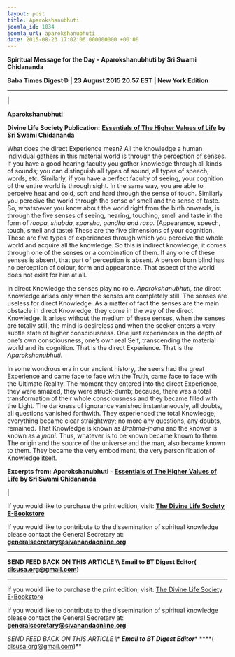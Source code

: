 ```yaml
---
layout: post
title: Aparokshanubhuti
joomla_id: 1034
joomla_url: aparokshanubhuti
date: 2015-08-23 17:02:06.000000000 +00:00
---
```

  

















































**Spiritual Message for the Day - Aparokshanubhuti by Sri Swami Chidananda**

 **Baba Times Digest© | 23 August 2015 20.57 EST | New York Edition**

* * *

| 

**Aparokshanubhuti**

**Divine Life Society Publication:** [**Essentials of The Higher Values of Life**](http://www.dlshq.org/download/highervalues.pdf) **by Sri Swami Chidananda**

What does the direct Experience mean? All the knowledge a human individual gathers in this material world is through the perception of senses. If you have a good hearing faculty you gather knowledge through all kinds of sounds; you can distinguish all types of sound, all types of speech, words, etc. Similarly, if you have a perfect faculty of seeing, your cognition of the entire world is through sight. In the same way, you are able to perceive heat and cold, soft and hard through the sense of touch. Similarly you perceive the world through the sense of smell and the sense of taste. So, whatsoever you know about the world right from the birth onwards, is through the five senses of seeing, hearing, touching, smell and taste in the form of _roopa, shabda, sparsha, gandha and rasa._ (Appearance, speech, touch, smell and taste) These are the five dimensions of your cognition. These are five types of experiences through which you perceive the whole world and acquire all the knowledge. So this is indirect knowledge, it comes through one of the senses or a combination of them. If any one of these senses is absent, that part of perception is absent. A person born blind has no perception of colour, form and appearance. That aspect of the world does not exist for him at all.

In direct Knowledge the senses play no role. _Aparokshanubhuti, the_ direct Knowledge arises only when the senses are completely still. The senses are useless for direct Knowledge. As a matter of fact the senses are the main obstacle in direct Knowledge, they come in the way of the direct Knowledge. It arises without the medium of these senses, when the senses are totally still, the mind is desireless and when the seeker enters a very subtle state of higher consciousness. One just experiences in the depth of one’s own consciousness, one’s own real Self, transcending the material world and its cognition. That is the direct Experience. That is the _Aparokshanubhuti_.

In some wondrous era in our ancient history, the seers had the great Experience and came face to face with the Truth, came face to face with the Ultimate Reality. The moment they entered into the direct Experience, they were amazed, they were struck-dumb; because, there was a total transformation of their whole consciousness and they became filled with the Light. The darkness of ignorance vanished instantaneously, all doubts, all questions vanished forthwith. They experienced the total Knowledge; everything became clear straightway; no more any questions, any doubts, remained. That Knowledge is known as _Brahma-jnana_ and the knower is known as a _jnani_. Thus, whatever is to be known became known to them. The origin and the source of the universe and the man, also became known to them. They became the very embodiment, the very personification of Knowledge itself.



**Excerpts from:**  **Aparokshanubhuti -** [**Essentials of The Higher Values of Life**](http://www.dlshq.org/download/highervalues.pdf) **by Sri Swami Chidananda**

 |



If you would like to purchase the print edition, visit: **[The Divine Life Society E-Bookstore](http://www.dlshq.org/download/download.htm)**

If you would like to contribute to the dissemination of spiritual knowledge please contact the General Secretary at: [](mailto:%20%3Cscript%20type=%27text/javascript%27%3E%20%3C%21--%20var%20prefix%20=%20%27ma%27%20+%20%27il%27%20+%20%27to%27;%20var%20path%20=%20%27hr%27%20+%20%27ef%27%20+%20%27=%27;%20var%20addy57016%20=%20%27generalsecretary%27%20+%20%27@%27;%20addy57016%20=%20addy57016%20+%20%27sivanandaonline%27%20+%20%27.%27%20+%20%27org%27;%20document.write%28%27%3Ca%20%27%20+%20path%20+%20%27%5C%27%27%20+%20prefix%20+%20%27:%27%20+%20addy57016%20+%20%27%5C%27%3E%27%29;%20document.write%28addy57016%29;%20document.write%28%27%3C%5C/a%3E%27%29;%20//--%3E%5Cn%20%3C/script%3E%3Cscript%20type=%27text/javascript%27%3E%20%3C%21--%20document.write%28%27%3Cspan%20style=%5C%27display:%20none;%5C%27%3E%27%29;%20//--%3E%20%3C/script%3EThis%20email%20address%20is%20being%20protected%20from%20spambots.%20You%20need%20JavaScript%20enabled%20to%20view%20it.%20%3Cscript%20type=%27text/javascript%27%3E%20%3C%21--%20document.write%28%27%3C/%27%29;%20document.write%28%27span%3E%27%29;%20//--%3E%20%3C/script%3E?subject=Contribution%20to%20Dissemination%20of%20Spiritual%20Knowledge) **generalsecretary@sivanandaonline.org**

****

**SEND FEED BACK ON THIS ARTICLE \\\ Email to BT Digest Editor[](mailto:%20%3Cscript%20type=%27text/javascript%27%3E%20%3C%21--%20var%20prefix%20=%20%27ma%27%20+%20%27il%27%20+%20%27to%27;%20var%20path%20=%20%27hr%27%20+%20%27ef%27%20+%20%27=%27;%20var%20addy72654%20=%20%27dlsusa.org%27%20+%20%27@%27;%20addy72654%20=%20addy72654%20+%20%27gmail%27%20+%20%27.%27%20+%20%27com%27;%20document.write%28%27%3Ca%20%27%20+%20path%20+%20%27%5C%27%27%20+%20prefix%20+%20%27:%27%20+%20addy72654%20+%20%27%5C%27%3E%27%29;%20document.write%28addy72654%29;%20document.write%28%27%3C%5C/a%3E%27%29;%20//--%3E%5Cn%20%3C/script%3E%3Cscript%20type=%27text/javascript%27%3E%20%3C%21--%20document.write%28%27%3Cspan%20style=%5C%27display:%20none;%5C%27%3E%27%29;%20//--%3E%20%3C/script%3EThis%20email%20address%20is%20being%20protected%20from%20spambots.%20You%20need%20JavaScript%20enabled%20to%20view%20it.%20%3Cscript%20type=%27text/javascript%27%3E%20%3C%21--%20document.write%28%27%3C/%27%29;%20document.write%28%27span%3E%27%29;%20//--%3E%20%3C/script%3E?subject=DLS%20Posts)( [dlsusa.org@gmail.com](mailto:dlsusa.org@gmail.com))**



* * *



  

If you would like to purchase the print edition, visit: [The Divine Life Society E-Bookstore](http://www.dlshq.org/download/download.htm)

If you would like to contribute to the dissemination of spiritual knowledge please contact the General Secretary at: **[generalsecretary@sivanandaonline.org](mailto:generalsecretary@sivanandaonline.org)**

**SEND FEED BACK ON THIS ARTICLE \\\**  **Email to BT Digest Editor**** [](mailto:%20%3Cscript%20type=%27text/javascript%27%3E%20%3C%21--%20var%20prefix%20=%20%27ma%27%20+%20%27il%27%20+%20%27to%27;%20var%20path%20=%20%27hr%27%20+%20%27ef%27%20+%20%27=%27;%20var%20addy72654%20=%20%27dlsusa.org%27%20+%20%27@%27;%20addy72654%20=%20addy72654%20+%20%27gmail%27%20+%20%27.%27%20+%20%27com%27;%20document.write%28%27%3Ca%20%27%20+%20path%20+%20%27%5C%27%27%20+%20prefix%20+%20%27:%27%20+%20addy72654%20+%20%27%5C%27%3E%27%29;%20document.write%28addy72654%29;%20document.write%28%27%3C%5C/a%3E%27%29;%20//--%3E%5Cn%20%3C/script%3E%3Cscript%20type=%27text/javascript%27%3E%20%3C%21--%20document.write%28%27%3Cspan%20style=%5C%27display:%20none;%5C%27%3E%27%29;%20//--%3E%20%3C/script%3EThis%20email%20address%20is%20being%20protected%20from%20spambots.%20You%20need%20JavaScript%20enabled%20to%20view%20it.%20%3Cscript%20type=%27text/javascript%27%3E%20%3C%21--%20document.write%28%27%3C/%27%29;%20document.write%28%27span%3E%27%29;%20//--%3E%20%3C/script%3E?subject=DLS%20Posts)****( [dlsusa.org@gmail.com](mailto:dlsusa.org@gmail.com))**  
